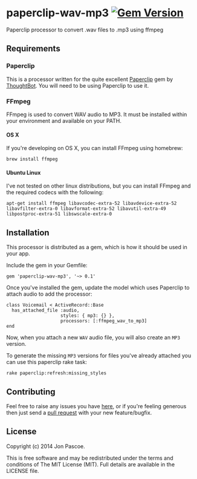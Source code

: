 # paperclip-wav-mp3 [![Gem Version](https://badge.fury.io/rb/paperclip-wav-mp3.svg)](https://badge.fury.io/rb/paperclip-wav-mp3)

Paperclip processor to convert .wav files to .mp3 using ffmpeg

## Requirements

### Paperclip

This is a processor written for the quite excellent [Paperclip](https://github.com/thoughtbot/paperclip) gem by [ThoughtBot](https://github.com/thoughtbot). You will need to be using Paperclip to use it.

### FFmpeg

FFmpeg is used to convert WAV audio to MP3. It must be installed within your environment and available on your PATH.

#### OS X

If you're developing on OS X, you can install FFmpeg using homebrew:

```
brew install ffmpeg
```

#### Ubuntu Linux

I've not tested on other linux distributions, but you can install FFmpeg and the required codecs with the following:

```
apt-get install ffmpeg libavcodec-extra-52 libavdevice-extra-52 libavfilter-extra-0 libavformat-extra-52 libavutil-extra-49 libpostproc-extra-51 libswscale-extra-0
```

## Installation

This processor is distributed as a gem, which is how it should be used in your app.

Include the gem in your Gemfile:

```
gem 'paperclip-wav-mp3', '~> 0.1'
```

Once you've installed the gem, update the model which uses Paperclip to attach audio to add the processor:

```
class Voicemail < ActiveRecord::Base
  has_attached_file :audio,
                    styles: { mp3: {} },
                    processors: [:ffmpeg_wav_to_mp3]
end
```

Now, when you attach a new `WAV` audio file, you will also create an `MP3` version.

To generate the missing `MP3` versions for files you've already attached you can use this paperclip rake task:

```
rake paperclip:refresh:missing_styles
```

## Contributing

Feel free to raise any issues you have [here](https://github.com/pacso/paperclip-wav-mp3/issues), or if you're feeling generous then just send a [pull request](https://github.com/pacso/paperclip-wav-mp3/compare/) with your new feature/bugfix.

## License

Copyright (c) 2014 Jon Pascoe.

This is free software and may be redistributed under the terms and conditions of The MIT License (MIT). Full details are available in the LICENSE file.
